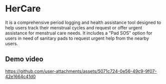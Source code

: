 #  HerCare
It is a comprehensive period logging and health assistance tool designed to help users track their menstrual cycles and request or offer urgent assistance for menstrual care needs. It includes a "Pad SOS" option for users in need of sanitary pads to request urgent help from the nearby users.


## Demo video




https://github.com/user-attachments/assets/5071c724-0e56-49c9-9f07-42e1664c41d0

